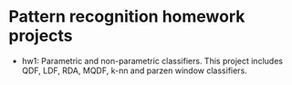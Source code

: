 # Pattern recognition homework projects

* hw1: Parametric and non-parametric classifiers. This project includes QDF, LDF, RDA, MQDF, k-nn and parzen window classifiers.

